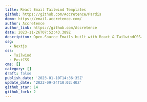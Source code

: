 ```yaml
---
title: React Email Tailwind Templates
github: https://github.com/Accretence/Pardis
demo: https://email.accretence.com/
author: Accretence
author_link: https://github.com/Accretence
date: 2023-11-26T07:52:43.389Z
description: Open-Source Emails built with React & TailwindCSS.
ssg:
  - Nextjs
css:
  - Tailwind
  - PostCSS
cms: []
category: []
draft: false
publish_date: '2023-01-10T14:36:35Z'
update_date: '2023-09-24T10:02:40Z'
github_star: 14
github_fork: 2
---
```

